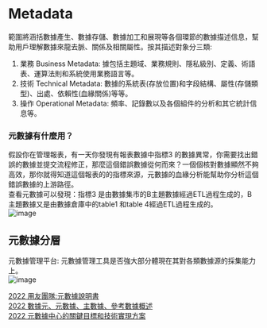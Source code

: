 
# Metadata
範圍將涵括數據產生、數據存儲、數據加工和展現等各個環節的數據描述信息，幫助用戶理解數據來龍去脈、關係及相關屬性。按其描述對象分三類: 
1. 業務 Business Metadata: 據包括主題域、業務規則、隱私級別、定義、術語表、運算法則和系統使用業務語言等。
2. 技術 Technical Metadata: 數據的系統表(存放位置)和字段結構、屬性(存儲類型)、出處、依賴性(血緣關係)等等。
3. 操作 Operational Metadata: 頻率、記錄數以及各個組件的分析和其它統計信息等。

### 元數據有什麼用？ 
假設你在管理報表，有一天你發現有報表數據中指標3 的數據異常，你需要找出錯誤的數據並提交流程修正，那麼這個錯誤數據從何而來？一個個核對數據顯然不夠高效，那你就得知道這個報表的的指標來源，元數據的血緣分析能幫助你分析這個錯誤數據的上游路徑。  
查看元數據可以發現：指標3 是由數據集市的B主題數據經過ETL過程生成的，B主題數據又是由數據倉庫中的table1 和table 4經過ETL過程生成的。  
![image](https://user-images.githubusercontent.com/117702322/217144582-1d9b0452-b20e-4881-a891-373c852fcc20.png)

## 元數據分層
元數據管理平台: 元數據管理工具是否強大部分體現在其對各類數據源的採集能力上。  
![image](https://user-images.githubusercontent.com/117702322/217145993-be3a0bf6-0435-43a8-acf9-4b91c2a10156.png)  

[2022 用友團隊:元數據說明書](https://blog.csdn.net/hzbooks/article/details/124287779?ops_request_misc=%257B%2522request%255Fid%2522%253A%2522167574109616800211560006%2522%252C%2522scm%2522%253A%252220140713.130102334..%2522%257D&request_id=167574109616800211560006&biz_id=0&utm_medium=distribute.pc_search_result.none-task-blog-2~all~sobaiduend~default-1-124287779-null-null.142^v73^control,201^v4^add_ask,239^v1^insert_chatgpt&utm_term=%E5%85%83%E6%95%B8%E6%93%9A%E5%B1%A4&spm=1018.2226.3001.4187)  
[2022 數據元、元數據、主數據、參考數據概述](https://blog.csdn.net/qq_41116027/article/details/124392461?ops_request_misc=%257B%2522request%255Fid%2522%253A%2522167574109616800211531216%2522%252C%2522scm%2522%253A%252220140713.130102334.pc%255Fall.%2522%257D&request_id=167574109616800211531216&biz_id=0&utm_medium=distribute.pc_search_result.none-task-blog-2~all~first_rank_ecpm_v1~rank_v31_ecpm-5-124392461-null-null.142^v73^control,201^v4^add_ask,239^v1^insert_chatgpt&utm_term=%E5%85%83%E6%95%B8%E6%93%9A%E5%B1%A4&spm=1018.2226.3001.4187)    
[2022 元數據中心的關鍵目標和技術實現方案](https://blog.csdn.net/m0_54252387/article/details/125544340?ops_request_misc=&request_id=&biz_id=102&utm_term=%E5%85%83%E6%95%B8%E6%93%9A%E5%B1%A4&utm_medium=distribute.pc_search_result.none-task-blog-2~all~sobaiduweb~default-6-125544340.142^v73^control,201^v4^add_ask,239^v1^insert_chatgpt&spm=1018.2226.3001.4187)  
